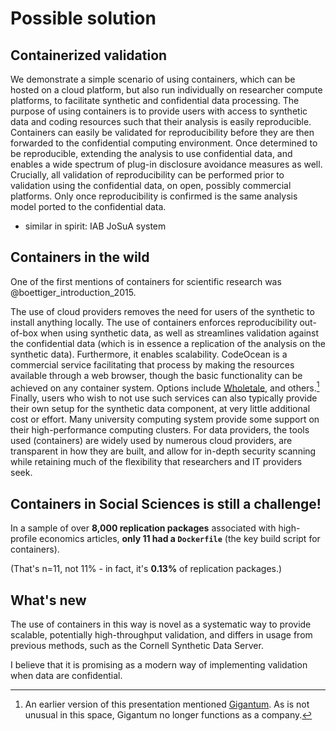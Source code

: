 # Possible solution

## Containerized validation

We demonstrate a simple scenario of using containers, which can be hosted on a cloud platform, but also run individually on researcher compute platforms, to facilitate synthetic and confidential data processing. The purpose of using containers is to provide users with access to synthetic data and coding resources such that their analysis is easily reproducible. Containers can easily be validated for reproducibility before they are then forwarded to the confidential computing environment. Once determined to be reproducible, extending the analysis to use confidential data, and enables a wide spectrum of plug-in disclosure avoidance measures as well. Crucially, all validation of reproducibility can be performed prior to validation using the confidential data, on open, possibly commercial platforms. Only once reproducibility is confirmed is the same analysis model ported to the confidential data. 

- similar in spirit: IAB JoSuA system 

## Containers in the wild

 One of the first mentions of containers for scientific research was @boettiger_introduction_2015.

The use of cloud providers removes the need for users of the synthetic to install anything locally. The use of containers enforces reproducibility out-of-box when using synthetic data, as well as streamlines validation against the confidential data (which is in essence a replication of the analysis on the synthetic data). Furthermore, it enables scalability. CodeOcean is a commercial service facilitating that process by making the resources available through a web browser, though the basic functionality can be achieved on any container system. Options include [Wholetale](https://wholetale.org),  and others.[^gigantum] Finally, users who wish to not use such services can also typically provide their own setup for the synthetic data component, at very little additional cost or effort. Many university computing system provide some support on their high-performance computing clusters. For data providers, the tools used (containers) are widely used by numerous cloud providers, are transparent in how they are built, and allow for in-depth security scanning while retaining much of the flexibility that researchers and IT providers seek.

[^gigantum]: An earlier version of this presentation mentioned  [Gigantum](https://gigantum.com). As is not unusual in this space, Gigantum no longer functions as a company.

## Containers in Social Sciences is still a challenge!


In a sample of over **8,000 replication packages** associated with high-profile economics articles, **only 11 had a `Dockerfile`** (the key build script for containers). 

(That's n=11, not 11% - in fact, it's **0.13%** of replication packages.)

## What's new

The use of containers in this way is novel as a systematic way to provide scalable, potentially high-throughput validation, and differs in usage from previous methods, such as the Cornell Synthetic Data Server. 

I believe that it is promising as a modern way of implementing validation when data are confidential.